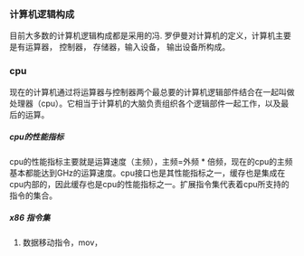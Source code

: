### 计算机逻辑构成
  目前大多数的计算机逻辑构成都是采用的冯. 罗伊曼对计算机的定义，计算机主要是有运算器， 控制器， 存储器，输入设备， 输出设备所构成。
### cpu
  现在的计算机通过将运算器与控制器两个最总要的计算机逻辑部件结合在一起叫做处理器（cpu）。它相当于计算机的大脑负责组织各个逻辑部件一起工作，以及最后的运算。
##### cpu的性能指标
  cpu的性能指标主要就是运算速度（主频），主频=外频 * 倍频，现在的cpu的主频基本都能达到GHz的运算速度。cpu接口也是其性能指标之一，缓存也是集成在cpu内部的，因此缓存也是cpu的性能指标之一。扩展指令集代表着cpu所支持的指令的集合。
##### x86 指令集
1. 数据移动指令，mov，   
<!--stackedit_data:
eyJoaXN0b3J5IjpbNzcxMDQwOTE4LC0yMDk3NTUyMDA1LC0yMT
Q2MzMzMjIwXX0=
-->